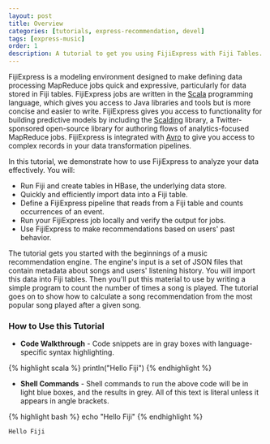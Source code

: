 ```yaml
---
layout: post
title: Overview
categories: [tutorials, express-recommendation, devel]
tags: [express-music]
order: 1
description: A tutorial to get you using FijiExpress with Fiji Tables.
---
```


FijiExpress is a modeling environment designed to make defining data processing MapReduce
jobs quick and expressive, particularly for data stored in Fiji tables. FijiExpress jobs
are written in the [Scala](http://www.scala-lang.org/) programming language, which gives you access to Java libraries and
tools but is more concise and easier to write. FijiExpress gives you access to functionality for
building predictive models by including the [Scalding](https://github.com/twitter/scalding) library, a Twitter-sponsored open-source library
for authoring flows of analytics-focused MapReduce jobs.
FijiExpress is integrated with [Avro](http://avro.apache.org/) to give you access to complex records in your data
transformation pipelines.

In this tutorial, we demonstrate how to use FijiExpress to analyze your data effectively. You will:

* Run Fiji and create tables in HBase, the underlying data store.
* Quickly and efficiently import data into a Fiji table.
* Define a FijiExpress pipeline that reads from a Fiji table and counts occurrences of an event.
* Run your FijiExpress job locally and verify the output for jobs.
* Use FijiExpress to make recommendations based on users' past behavior.

The tutorial gets you started with the beginnings of a music recommendation engine. The engine's
input is a set of JSON files that contain metadata about songs and users' listening history. You will import this
data into Fiji tables. Then you'll put this material to use
by writing a simple program to count the number of times a song is played. The tutorial
goes on to show how to calculate a song recommendation from the most popular song played
after a given song.

### How to Use this Tutorial

* **Code Walkthrough** - Code snippets are in gray boxes with language-specific syntax highlighting.

{% highlight scala %}
println("Hello Fiji")
{% endhighlight %}

* **Shell Commands** - Shell commands to run the above code will be in light blue boxes, and the results in grey.
All of this text is literal unless it appears in angle brackets.

<div class="userinput">
{% highlight bash %}
echo "Hello Fiji"
{% endhighlight %}
</div>

    Hello Fiji

